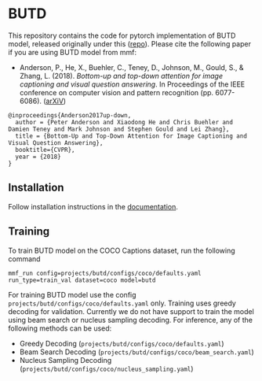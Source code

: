 # BUTD

This repository contains the code for pytorch implementation of BUTD model, released originally under this ([repo](https://github.com/peteanderson80/bottom-up-attention)). Please cite the following paper if you are using BUTD model from mmf:

* Anderson, P., He, X., Buehler, C., Teney, D., Johnson, M., Gould, S., & Zhang, L. (2018). *Bottom-up and top-down attention for image captioning and visual question answering*. In Proceedings of the IEEE conference on computer vision and pattern recognition (pp. 6077-6086). ([arXiV](https://arxiv.org/abs/1707.07998))
```
@inproceedings{Anderson2017up-down,
  author = {Peter Anderson and Xiaodong He and Chris Buehler and Damien Teney and Mark Johnson and Stephen Gould and Lei Zhang},
  title = {Bottom-Up and Top-Down Attention for Image Captioning and Visual Question Answering},
  booktitle={CVPR},
  year = {2018}
}
```

## Installation

Follow installation instructions in the [documentation](https://mmf.readthedocs.io/en/latest/notes/installation.html).

## Training
To train BUTD model on the COCO Captions dataset, run the following command
```
mmf_run config=projects/butd/configs/coco/defaults.yaml run_type=train_val dataset=coco model=butd
```

For training BUTD model use the config `projects/butd/configs/coco/defaults.yaml` only. Training uses greedy decoding for validation. Currently we do not have support to train the model using beam search or nucleus sampling decoding. For inference, any of the following methods can be used:

- Greedy Decoding (`projects/butd/configs/coco/defaults.yaml`)
- Beam Search Decoding (`projects/butd/configs/coco/beam_search.yaml`)
- Nucleus Sampling Decoding (`projects/butd/configs/coco/nucleus_sampling.yaml`)
